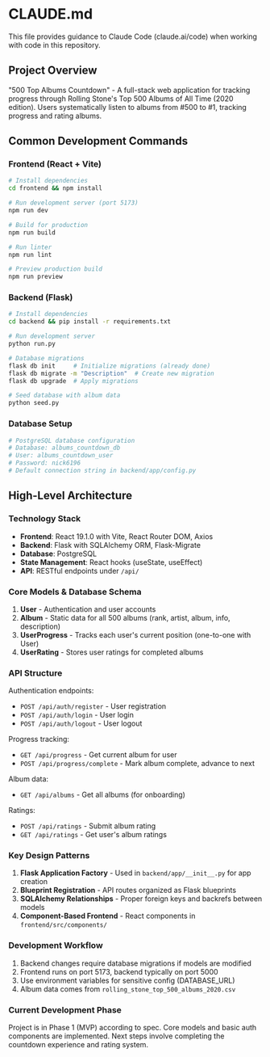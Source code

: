 # CLAUDE.md

This file provides guidance to Claude Code (claude.ai/code) when working with code in this repository.

## Project Overview

"500 Top Albums Countdown" - A full-stack web application for tracking progress through Rolling Stone's Top 500 Albums of All Time (2020 edition). Users systematically listen to albums from #500 to #1, tracking progress and rating albums.

## Common Development Commands

### Frontend (React + Vite)
```bash
# Install dependencies
cd frontend && npm install

# Run development server (port 5173)
npm run dev

# Build for production
npm run build

# Run linter
npm run lint

# Preview production build
npm run preview
```

### Backend (Flask)
```bash
# Install dependencies
cd backend && pip install -r requirements.txt

# Run development server
python run.py

# Database migrations
flask db init     # Initialize migrations (already done)
flask db migrate -m "Description"  # Create new migration
flask db upgrade  # Apply migrations

# Seed database with album data
python seed.py
```

### Database Setup
```bash
# PostgreSQL database configuration
# Database: albums_countdown_db
# User: albums_countdown_user
# Password: nick6196
# Default connection string in backend/app/config.py
```

## High-Level Architecture

### Technology Stack
- **Frontend**: React 19.1.0 with Vite, React Router DOM, Axios
- **Backend**: Flask with SQLAlchemy ORM, Flask-Migrate
- **Database**: PostgreSQL
- **State Management**: React hooks (useState, useEffect)
- **API**: RESTful endpoints under `/api/`

### Core Models & Database Schema

1. **User** - Authentication and user accounts
2. **Album** - Static data for all 500 albums (rank, artist, album, info, description)
3. **UserProgress** - Tracks each user's current position (one-to-one with User)
4. **UserRating** - Stores user ratings for completed albums

### API Structure

Authentication endpoints:
- `POST /api/auth/register` - User registration
- `POST /api/auth/login` - User login
- `POST /api/auth/logout` - User logout

Progress tracking:
- `GET /api/progress` - Get current album for user
- `POST /api/progress/complete` - Mark album complete, advance to next

Album data:
- `GET /api/albums` - Get all albums (for onboarding)

Ratings:
- `POST /api/ratings` - Submit album rating
- `GET /api/ratings` - Get user's album ratings

### Key Design Patterns

1. **Flask Application Factory** - Used in `backend/app/__init__.py` for app creation
2. **Blueprint Registration** - API routes organized as Flask blueprints
3. **SQLAlchemy Relationships** - Proper foreign keys and backrefs between models
4. **Component-Based Frontend** - React components in `frontend/src/components/`

### Development Workflow

1. Backend changes require database migrations if models are modified
2. Frontend runs on port 5173, backend typically on port 5000
3. Use environment variables for sensitive config (DATABASE_URL)
4. Album data comes from `rolling_stone_top_500_albums_2020.csv`

### Current Development Phase

Project is in Phase 1 (MVP) according to spec. Core models and basic auth components are implemented. Next steps involve completing the countdown experience and rating system.